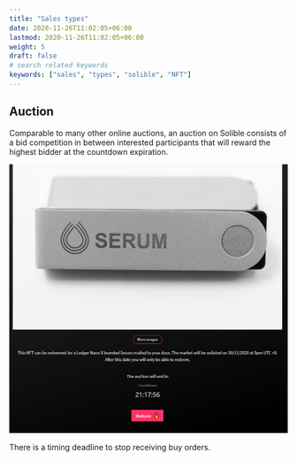 ```yaml
---
title: "Sales types"
date: 2020-11-26T11:02:05+06:00
lastmod: 2020-11-26T11:02:05+06:00
weight: 5
draft: false
# search related keywords
keywords: ["sales", "types", "solible", "NFT"]
---
```


## Auction

Comparable to many other online auctions, an auction on Solible consists of a bid competition in between interested participants that will reward the highest bidder at the countdown expiration.

![types-1](types-1.png)

There is a timing deadline to stop receiving buy orders.
